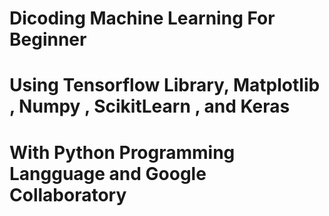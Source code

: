 # Dicoding Machine Learning For Beginner
# Using Tensorflow Library, Matplotlib , Numpy , ScikitLearn , and Keras
# With Python Programming Langguage and Google Collaboratory
